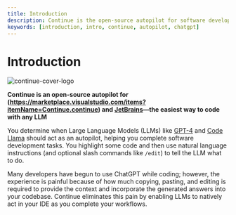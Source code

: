 ```yaml
---
title: Introduction
description: Continue is the open-source autopilot for software development
keywords: [introduction, intro, continue, autopilot, chatgpt]
---
```


# Introduction

![continue-cover-logo](/img/continue-cover-logo.png)

**Continue is an open-source autopilot for (https://marketplace.visualstudio.com/items?itemName=Continue.continue) and [JetBrains](https://plugins.jetbrains.com/plugin/22707-continue-extension)—the easiest way to code with any LLM**

You determine when Large Language Models (LLMs) like [GPT-4](https://openai.com/research/gpt-4) and [Code Llama](https://about.fb.com/news/2023/08/code-llama-ai-for-coding/) should act as an autopilot, helping you complete software development tasks. You highlight some code and then use natural language instructions (and optional slash commands like `/edit`) to tell the LLM what to do.

Many developers have begun to use ChatGPT while coding; however, the experience is painful because of how much copying, pasting, and editing is required to provide the context and incorporate the generated answers into your codebase. Continue eliminates this pain by enabling LLMs to natively act in your IDE as you complete your workflows.
